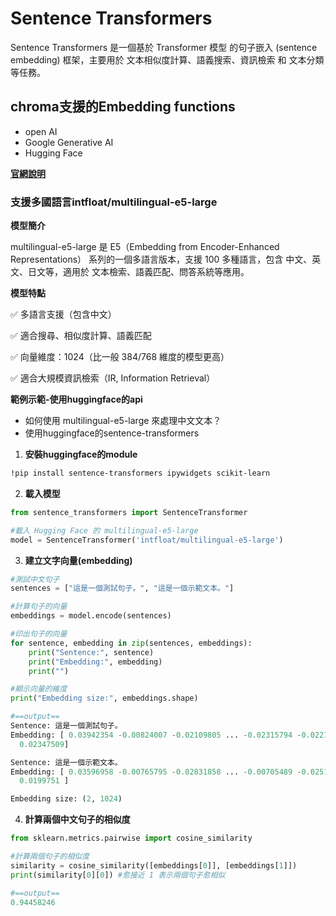 # Sentence Transformers
Sentence Transformers 是一個基於 Transformer 模型 的句子嵌入 (sentence embedding) 框架，主要用於 文本相似度計算、語義搜索、資訊檢索 和 文本分類 等任務。

## chroma支援的Embedding functions
- open AI
- Google Generative AI
- Hugging Face

[**官網說明**](https://docs.trychroma.com/docs/embeddings/embedding-functions)

### 支援多國語言intfloat/multilingual-e5-large 

**模型簡介**

multilingual-e5-large 是 E5（Embedding from Encoder-Enhanced Representations） 系列的一個多語言版本，支援 100 多種語言，包含 中文、英文、日文等，適用於 文本檢索、語義匹配、問答系統等應用。

**模型特點**

✅ 多語言支援（包含中文）

✅ 適合搜尋、相似度計算、語義匹配

✅ 向量維度：1024（比一般 384/768 維度的模型更高）

✅ 適合大規模資訊檢索（IR, Information Retrieval）

**範例示範-使用huggingface的api**

- 如何使用 multilingual-e5-large 來處理中文文本？
- 使用huggingface的sentence-transformers

1. **安裝huggingface的module**

```bash
!pip install sentence-transformers ipywidgets scikit-learn
```

2. **載入模型**

```python
from sentence_transformers import SentenceTransformer

#載入 Hugging Face 的 multilingual-e5-large
model = SentenceTransformer('intfloat/multilingual-e5-large')
```

3. **建立文字向量(embedding)**

```python
#測試中文句子
sentences = ["這是一個測試句子。", "這是一個示範文本。"]

#計算句子的向量
embeddings = model.encode(sentences)

#印出句子的向量
for sentence, embedding in zip(sentences, embeddings):
    print("Sentence:", sentence)
    print("Embedding:", embedding)
    print("")

#顯示向量的維度
print("Embedding size:", embeddings.shape)

#==output==
Sentence: 這是一個測試句子。
Embedding: [ 0.03942354 -0.00824007 -0.02109805 ... -0.02315794 -0.02216279
  0.02347509]

Sentence: 這是一個示範文本。
Embedding: [ 0.03596958 -0.00765795 -0.02831858 ... -0.00705489 -0.02518469
  0.0199751 ]

Embedding size: (2, 1024)
```

4. **計算兩個中文句子的相似度**

```python
from sklearn.metrics.pairwise import cosine_similarity

#計算兩個句子的相似度
similarity = cosine_similarity([embeddings[0]], [embeddings[1]])
print(similarity[0][0]) #愈接近 1 表示兩個句子愈相似

#==output==
0.94458246
```









